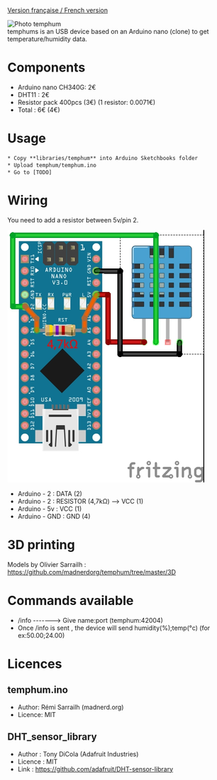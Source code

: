 [Version française / French version](https://github.com/madnerdorg/temphum/blob/master/README.fr.MD)

![Photo temphum](https://github.com/madnerdorg/leds/raw/master/doc/temphum_device.jpg)   
temphums is an USB device based on an Arduino nano (clone) to get temperature/humidity data.

# Components
* Arduino nano CH340G: 2€
* DHT11 : 2€
* Resistor pack 400pcs (3€) (1 resistor: 0.0071€)
* Total : 6€ (4€) 

# Usage
    * Copy **libraries/temphum** into Arduino Sketchbooks folder
    * Upload temphum/temphum.ino
    * Go to [TODO]

# Wiring
You need to add a resistor between 5v/pin 2.

![Wiring_temphum](https://github.com/madnerdorg/temphum/raw/master/doc/dht11_nano.jpg)

* Arduino - 2 : DATA (2) 
* Arduino - 2 : RESISTOR (4,7kΩ) --> VCC (1)
* Arduino - 5v : VCC (1)
* Arduino - GND : GND (4)

# 3D printing
Models by Olivier Sarrailh : https://github.com/madnerdorg/temphum/tree/master/3D    

# Commands available
* /info -------> Give name:port (temphum:42004)
* Once /info is sent , the device will send humidity(%);temp(°c) (for ex:50.00;24.00)

# Licences

## temphum.ino
* Author: Rémi Sarrailh (madnerd.org)       
* Licence: MIT   

## DHT_sensor_library
* Author : Tony DiCola (Adafruit Industries)
* Licence : MIT
* Link : https://github.com/adafruit/DHT-sensor-library
